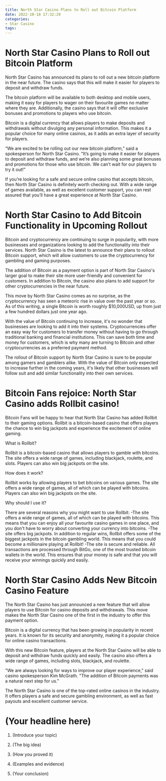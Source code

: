```yaml
---
title: North Star Casino Plans to Roll out Bitcoin Platform 
date: 2022-10-18 17:32:29
categories:
- Star Casino
tags:
---
```



#  North Star Casino Plans to Roll out Bitcoin Platform 

North Star Casino has announced its plans to roll out a new bitcoin platform in the near future. The casino says that this will make it easier for players to deposit and withdraw funds.

The bitcoin platform will be available to both desktop and mobile users, making it easy for players to wager on their favourite games no matter where they are. Additionally, the casino says that it will offer exclusive bonuses and promotions to players who use bitcoin.

Bitcoin is a digital currency that allows players to make deposits and withdrawals without divulging any personal information. This makes it a popular choice for many online casinos, as it adds an extra layer of security for players.

“We are excited to be rolling out our new bitcoin platform,” said a spokesperson for North Star Casino. “It’s going to make it easier for players to deposit and withdraw funds, and we’re also planning some great bonuses and promotions for those who use bitcoin. We can’t wait for our players to try it out!”

If you’re looking for a safe and secure online casino that accepts bitcoin, then North Star Casino is definitely worth checking out. With a wide range of games available, as well as excellent customer support, you can rest assured that you’ll have a great experience at North Star Casino.

#  North Star Casino to Add Bitcoin Functionality in Upcoming Rollout 

Bitcoin and cryptocurrency are continuing to surge in popularity, with more businesses and organizations looking to add the functionality into their services. North Star Casino is the latest to announce their plans to rollout Bitcoin support, which will allow customers to use the cryptocurrency for gambling and gaming purposes.

The addition of Bitcoin as a payment option is part of North Star Casino's larger goal to make their site more user-friendly and convenient for customers. In addition to Bitcoin, the casino also plans to add support for other cryptocurrencies in the near future.

This move by North Star Casino comes as no surprise, as the cryptocurrency has seen a meteoric rise in value over the past year or so. As of this writing, a single Bitcoin is worth roughly $10,000USD, up from just a few hundred dollars just one year ago.

With the value of Bitcoin continuing to increase, it's no wonder that businesses are looking to add it into their systems. Cryptocurrencies offer an easy way for customers to transfer money without having to go through traditional banking and financial institutions. This can save both time and money for customers, which is why many are turning to Bitcoin and other cryptocurrencies as a preferred payment method.

The rollout of Bitcoin support by North Star Casino is sure to be popular among gamers and gamblers alike. With the value of Bitcoin only expected to increase further in the coming years, it's likely that other businesses will follow suit and add similar functionality into their own services.

#  Bitcoin Fans rejoice: North Star Casino adds Rollbit casino! 

Bitcoin Fans will be happy to hear that North Star Casino has added Rollbit to their gaming options. Rollbit is a bitcoin-based casino that offers players the chance to win big jackpots and experience the excitement of online gaming.

What is Rollbit? 

Rollbit is a bitcoin-based casino that allows players to gamble with bitcoins. The site offers a wide range of games, including blackjack, roulette, and slots. Players can also win big jackpots on the site.

How does it work? 

Rollbit works by allowing players to bet bitcoins on various games. The site offers a wide range of games, all of which can be played with bitcoins. Players can also win big jackpots on the site.

Why should I use it? 

There are several reasons why you might want to use Rollbit: 
-The site offers a wide range of games, all of which can be played with bitcoins. This means that you can enjoy all your favourite casino games in one place, and you don't have to worry about converting your currency into bitcoins. 
-The site offers big jackpots. In addition to regular wins, Rollbit offers some of the biggest jackpots in the bitcoin gambling world. This means that you could become a millionaire playing at Rollbit! 
-The site is secure and reliable. All transactions are processed through BitGo, one of the most trusted bitcoin wallets in the world. This ensures that your money is safe and that you will receive your winnings quickly and easily.

#  North Star Casino Adds New Bitcoin Casino Feature 

The North Star Casino has just announced a new feature that will allow players to use Bitcoin for casino deposits and withdrawals. This move makes the North Star Casino one of the first in the industry to offer this payment option.

Bitcoin is a digital currency that has been growing in popularity in recent years. It is known for its security and anonymity, making it a popular choice for online casino transactions.

With this new Bitcoin feature, players at the North Star Casino will be able to deposit and withdraw funds quickly and easily. The casino also offers a wide range of games, including slots, blackjack, and roulette.

"We are always looking for ways to improve our player experience," said casino spokesperson Kim McGrath. "The addition of Bitcoin payments was a natural next step for us."

The North Star Casino is one of the top-rated online casinos in the industry. It offers players a safe and secure gambling environment, as well as fast payouts and excellent customer service.

#  (Your headline here)

1. (Introduce your topic) 

2. (The big idea) 
3. (How you proved it) 
4. (Examples and evidence) 
5. (Your conclusion)